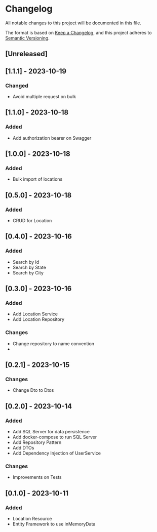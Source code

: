 ﻿# Changelog

All notable changes to this project will be documented in this file.

The format is based on [Keep a Changelog](https://keepachangelog.com/en/1.0.0/),
and this project adheres to [Semantic Versioning](https://semver.org/spec/v2.0.0.html).

## [Unreleased]


## [1.1.1] - 2023-10-19

### Changed

- Avoid multiple request on bulk

## [1.1.0] - 2023-10-18

### Added

- Add authorization bearer on Swagger

## [1.0.0] - 2023-10-18

### Added

- Bulk import of locations

## [0.5.0] - 2023-10-18

### Added

- CRUD for Location


## [0.4.0] - 2023-10-16

### Added

- Search by Id
- Search by State
- Search by City

## [0.3.0] - 2023-10-16

### Added

- Add Location Service
- Add Location Repository

### Changes

- Change repository to name convention
- 
## [0.2.1] - 2023-10-15

### Changes

- Change Dto to Dtos

## [0.2.0] - 2023-10-14

### Added

- Add SQL Server for data persistence
- Add docker-compose to run SQL Server
- Add Repository Pattern
- Add DTOs
- Add Dependency Injection of UserService

### Changes

- Improvements on Tests

## [0.1.0] - 2023-10-11

### Added

- Location Resource
- Entity Framework to use inMemoryData